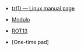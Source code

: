 * [tr(1) — Linux manual page](https://man7.org/linux/man-pages/man1/tr.1.html)

* [Modulo](https://en.wikipedia.org/wiki/Modulo)

* [ROT13](https://en.wikipedia.org/wiki/ROT13)

* [One-time pad]
